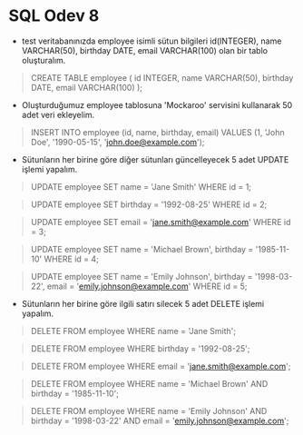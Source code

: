 # SQL Odev 8

- test veritabanınızda employee isimli sütun bilgileri id(INTEGER), name VARCHAR(50), birthday DATE, email VARCHAR(100) olan bir tablo oluşturalım.

>CREATE TABLE employee (
    id INTEGER,
    name VARCHAR(50),
    birthday DATE,
    email VARCHAR(100)
);


- Oluşturduğumuz employee tablosuna 'Mockaroo' servisini kullanarak 50 adet veri ekleyelim.

>INSERT INTO employee (id, name, birthday, email) VALUES (1, 'John Doe', '1990-05-15', 'john.doe@example.com');


-  Sütunların her birine göre diğer sütunları güncelleyecek 5 adet UPDATE işlemi yapalım.

>UPDATE employee SET name = 'Jane Smith' WHERE id = 1;

>UPDATE employee SET birthday = '1992-08-25' WHERE id = 2;

>UPDATE employee SET email = 'jane.smith@example.com' WHERE id = 3;

>UPDATE employee SET name = 'Michael Brown', birthday = '1985-11-10' WHERE id = 4;

>UPDATE employee SET name = 'Emily Johnson', birthday = '1998-03-22', email = 'emily.johnson@example.com' WHERE id = 5;


-  Sütunların her birine göre ilgili satırı silecek 5 adet DELETE işlemi yapalım.

>DELETE FROM employee WHERE name = 'Jane Smith';

>DELETE FROM employee WHERE birthday = '1992-08-25';

>DELETE FROM employee WHERE email = 'jane.smith@example.com';

>DELETE FROM employee WHERE name = 'Michael Brown' AND birthday = '1985-11-10';

>DELETE FROM employee WHERE name = 'Emily Johnson' AND birthday = '1998-03-22' AND email = 'emily.johnson@example.com';
